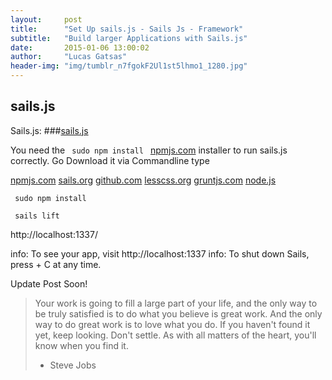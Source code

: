```yaml
---
layout:     post
title:      "Set Up sails.js - Sails Js - Framework"
subtitle:   "Build larger Applications with Sails.js"
date:       2015-01-06 13:00:02
author:     "Lucas Gatsas"
header-img: "img/tumblr_n7fgokF2Ul1st5lhmo1_1280.jpg"
---
```

<h2 class="section-heading">sails.js </h2>


Sails.js:
###[sails.js](http://sailsjs.org/)


You need the <code> sudo npm install </code> [npmjs.com](https://www.npmjs.com/)  installer to run sails.js correctly. Go Download it via Commandline type


[npmjs.com](https://www.npmjs.com/)
[sails.org](http://sailsjs.org/)
[github.com](https://github.com/)
[lesscss.org](http://lesscss.org/)
[gruntjs.com](http://gruntjs.com/)
[node.js](http://nodejs.org/)





<code> sudo npm install </code>


<code> sails lift </code>




http://localhost:1337/



info: To see your app, visit http://localhost:1337
info: To shut down Sails, press <CTRL> + C at any time.







<!--
<a href="#">
    <img src="{{ site.baseurl }}/img/gitlist.io.png" alt="Post Sample Image">
</a> -->


<p>Update Post Soon!</p>




<blockquote>Your work is going to fill a large part of your life, and the only way to be truly satisfied is to do what you believe is great work. And the only way to do great work is to love what you do. If you haven't found it yet, keep looking. Don't settle. As with all matters of the heart, you'll know when you find it.

- Steve Jobs

</blockquote>


<!-- 
<a href="#">
    <img src="{{ site.baseurl }}/img/jekyllthemewhite.png" alt="Post Sample Image">
</a> 



 -->



